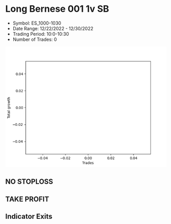 # Long Bernese 001 1v SB 
- Symbol: ES_1000-1030
- Date Range: 12/22/2022 - 12/30/2022
- Trading Period: 10:0-10:30
- Number of Trades: 0

![Plot](LongBernese0011vSBES_1000-1030.png)
## NO STOPLOSS














## TAKE PROFIT











## Indicator Exits

